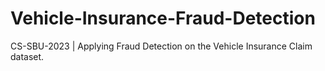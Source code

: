 # Vehicle-Insurance-Fraud-Detection
CS-SBU-2023 | Applying Fraud Detection on the Vehicle Insurance Claim dataset.
